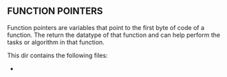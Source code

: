 ## FUNCTION POINTERS

Function pointers are variables that point to the first byte of code of a function. The return the datatype of that function and can help perform the tasks or algorithm in that function.

This dir contains the following files:

*
